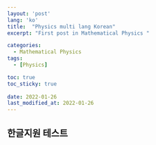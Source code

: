 ```yaml
---
layout: 'post'
lang: 'ko'
title:  "Physics multi lang Korean"
excerpt: "First post in Mathematical Physics "

categories:
  - Mathematical Physics
tags:
  - [Physics]

toc: true
toc_sticky: true
 
date: 2022-01-26
last_modified_at: 2022-01-26
---
```


## 한글지원 테스트